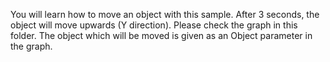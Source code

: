 You will learn how to move an object with this sample. After 3 seconds, the object will move upwards (Y direction). Please check the graph in this folder. The object which will be moved is given as an Object parameter in the graph.